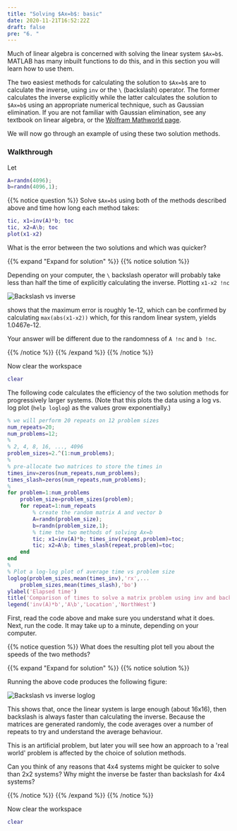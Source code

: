 ```yaml
---
title: "Solving $Ax=b$: basic"
date: 2020-11-21T16:52:22Z
draft: false
pre: "6. "
---
```



Much of linear algebra is concerned with solving the linear system `$Ax=b$`.
MATLAB has many inbuilt functions to do this, and in this section you will learn how to use them.

The two easiest methods for calculating the solution to `$Ax=b$` are to calculate the inverse, using `inv` or the `\` (backslash) operator.
The former calculates the inverse explicitly while the latter calculates the solution to `$Ax=b$` using an appropriate numerical technique, such as Gaussian elimination.
If you are not familiar with Gaussian elimination, see any textbook on linear algebra, or the [Wolfram Mathworld page](https://mathworld.wolfram.com/GaussianElimination.html).

We will now go through an example of using these two solution methods.

### Walkthrough

Let

```matlab
A=randn(4096);
b=randn(4096,1);
```

{{% notice question %}}
Solve `$Ax=b$` using both of the methods described above and time how long each method takes:

```matlab
tic, x1=inv(A)*b; toc
tic, x2=A\b; toc
plot(x1-x2)
```

What is the error between the two solutions and which was quicker?

{{% expand "Expand for solution" %}}
{{% notice solution %}}

Depending on your computer, the `\` backslash operator will probably take less than half the time of explicitly calculating the inverse.
Plotting `x1-x2 !nc`

![Backslash vs inverse](/ScientificComputingInMatlab/images/unit_04/4_06_1.svg?classes=matlab-screenshot-40)

shows that the maximum error is roughly 1e-12, which can be confirmed by calculating `max(abs(x1-x2))` which, for this random linear system, yields 1.0467e-12.

Your answer will be different due to the randomness of `A !nc` and `b !nc`.

{{% /notice %}}
{{% /expand %}}
{{% /notice %}}


Now clear the workspace

```matlab
clear
```

The following code calculates the efficiency of the two solution methods for progressively larger systems.
(Note that this plots the data using a log vs. log plot (`help loglog`) as the values grow exponentially.)

```matlab
% we will perform 20 repeats on 12 problem sizes
num_repeats=20;
num_problems=12;
%
% 2, 4, 8, 16, ..., 4096
problem_sizes=2.^(1:num_problems);
%
% pre-allocate two matrices to store the times in
times_inv=zeros(num_repeats,num_problems);
times_slash=zeros(num_repeats,num_problems);
%
for problem=1:num_problems
    problem_size=problem_sizes(problem);
    for repeat=1:num_repeats
        % create the random matrix A and vector b
        A=randn(problem_size);
        b=randn(problem_size,1);
        % time the two methods of solving Ax=b
        tic; x1=inv(A)*b; times_inv(repeat,problem)=toc;
        tic; x2=A\b; times_slash(repeat,problem)=toc;
    end
end
%
% Plot a log-log plot of average time vs problem size
loglog(problem_sizes,mean(times_inv),'rx',...
    problem_sizes,mean(times_slash),'bo')
ylabel('Elapsed time')
title('Comparison of times to solve a matrix problem using inv and backslash')
legend('inv(A)*b','A\b','Location','NorthWest')
```

First, read the code above and make sure you understand what it does.
Next, run the code.
It may take up to a minute, depending on your computer.

{{% notice question %}}
What does the resulting plot tell you about the speeds of the two methods?

{{% expand "Expand for solution" %}}
{{% notice solution %}}

Running the above code produces the following figure:

![Backslash vs inverse loglog](/ScientificComputingInMatlab/images/unit_04/4_06_2.svg?classes=matlab-screenshot-40)

This shows that, once the linear system is large enough (about 16x16), then backslash is always faster than calculating the inverse.
Because the matrices are generated randomly, the code averages over a number of repeats to try and understand the average behaviour.

This is an artificial problem, but later you will see how an approach to a 'real world' problem is affected by the choice of solution methods.

Can you think of any reasons that 4x4 systems might be quicker to solve than 2x2 systems?
Why might the inverse be faster than backslash for 4x4 systems?

{{% /notice %}}
{{% /expand %}}
{{% /notice %}}

Now clear the workspace

```matlab
clear
```
